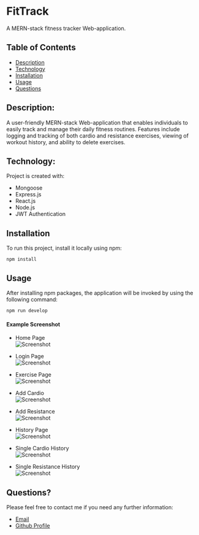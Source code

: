 # FitTrack

A MERN-stack fitness tracker Web-application.

## Table of Contents

- [Description](#description)
- [Technology](#Technology)
- [Installation](#installation)
- [Usage](#usage)
- [Questions](#questions)

## Description:

A user-friendly MERN-stack Web-application that enables individuals to easily track and manage their daily fitness routines. Features include logging and tracking of both cardio and resistance exercises, viewing of workout history, and ability to delete exercises.

## Technology:

Project is created with:

- Mongoose
- Express.js
- React.js
- Node.js
- JWT Authentication

## Installation

To run this project, install it locally using npm:

```
npm install
```

## Usage

After installing npm packages, the application will be invoked by using the following command:

```
npm run develop
```

#### Example Screenshot

- Home Page <br>
  ![Screenshot](./client/src/assets/screenshots/f1.jpg)

- Login Page <br>
  ![Screenshot](./client/src/assets/screenshots/2.png)

- Exercise Page <br>
  ![Screenshot](./client/src/assets/screenshots/f2.jpg)

- Add Cardio <br>
  ![Screenshot](./client/src/assets/screenshots/f3.jpg)

- Add Resistance <br>
  ![Screenshot](./client/src/assets/screenshots/f4.jpg)

- History Page <br>
  ![Screenshot](./client/src/assets/screenshots/f5.jpg)

- Single Cardio History <br>
  ![Screenshot](./client/src/assets/screenshots/f6.jpg)

- Single Resistance History <br>
  ![Screenshot](./client/src/assets/screenshots/f7.jpg)

## Questions?

Please feel free to contact me if you need any further information:

- [Email](dhrupalmavani@gmail.com)
- [Github Profile](https://github.com/dhrupal0033)
